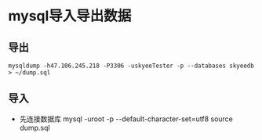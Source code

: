 # mysql导入导出数据

## 导出
```shell
mysqldump -h47.106.245.218 -P3306 -uskyeeTester -p --databases skyeedb > ~/dump.sql
```
## 导入
* 先连接数据库
mysql -uroot -p --default-character-set=utf8
source dump.sql
